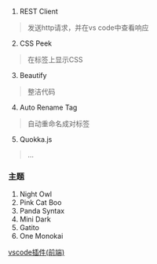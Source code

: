 1. REST Client

> 发送http请求，并在vs code中查看响应

2. CSS Peek

> 在标签上显示CSS

3. Beautify

> 整洁代码

4. Auto Rename Tag

> 自动重命名成对标签

5. Quokka.js

> ...

### 主题

1. Night Owl
2. Pink Cat Boo
3. Panda Syntax
4. Mini Dark
5. Gatito
6. One Monokai

[vscode插件(前端)](https://github.com/varHarrie/varharrie.github.io/issues/10)
